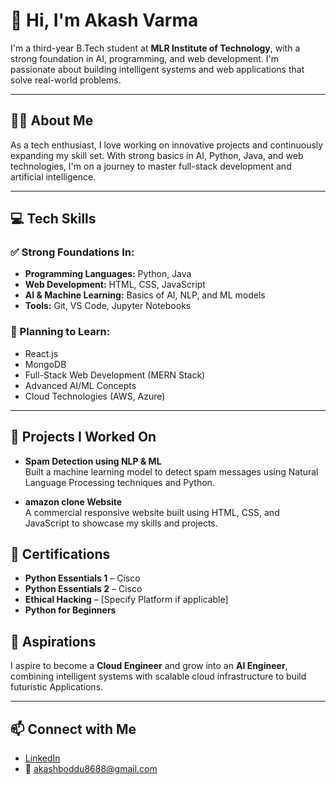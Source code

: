 # 👋 Hi, I'm Akash Varma

I'm a third-year B.Tech student at **MLR Institute of Technology**, with a strong foundation in AI, programming, and web development. I'm passionate about building intelligent systems and web applications that solve real-world problems.

---

## 🧑‍💻 About Me

As a tech enthusiast, I love working on innovative projects and continuously expanding my skill set. With strong basics in AI, Python, Java, and web technologies, I'm on a journey to master full-stack development and artificial intelligence.

---

## 💻 Tech Skills

### ✅ Strong Foundations In:
- **Programming Languages:** Python, Java
- **Web Development:** HTML, CSS, JavaScript
- **AI & Machine Learning:** Basics of AI, NLP, and ML models
- **Tools:** Git, VS Code, Jupyter Notebooks

### 🚀 Planning to Learn:
- React.js
- MongoDB
- Full-Stack Web Development (MERN Stack)
- Advanced AI/ML Concepts
- Cloud Technologies (AWS, Azure)

---

## 🔨 Projects I Worked On

- **Spam Detection using NLP & ML**  
  Built a machine learning model to detect spam messages using Natural Language Processing techniques and Python.

- **amazon clone Website**  
  A commercial responsive website built using HTML, CSS, and JavaScript to showcase my skills and projects.



## 📜 Certifications

- **Python Essentials 1** – Cisco
- **Python Essentials 2** – Cisco
- **Ethical Hacking** – [Specify Platform if applicable]
- **Python for Beginners** 

## 🎯 Aspirations

I aspire to become a **Cloud Engineer** and grow into an **AI Engineer**, combining intelligent systems with scalable cloud infrastructure to build futuristic Applications.

---

## 📫 Connect with Me

- [LinkedIn](https://www.linkedin.com/in/akash-boddu)  
- 📧 akashboddu8688@gmail.com 
